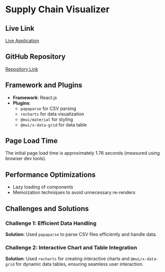 # Supply Chain Visualizer

## Live Link
[Live Application](https://react-supply-chain-app-demo2131.netlify.app/)

## GitHub Repository
[Repository Link](https://github.com/338-dev/Supply-Chain-Visualizer)

## Framework and Plugins
- **Framework**: React.js
- **Plugins**:
  - `papaparse` for CSV parsing
  - `recharts` for data visualization
  - `@mui/material` for styling
  - `@mui/x-data-grid` for data table

## Page Load Time
The initial page load time is approximately 1.76 seconds (measured using browser dev tools).

## Performance Optimizations
- Lazy loading of components
- Memoization techniques to avoid unnecessary re-renders

## Challenges and Solutions
### Challenge 1: Efficient Data Handling
**Solution**: Used `papaparse` to parse CSV files efficiently and handle data.

### Challenge 2: Interactive Chart and Table Integration
**Solution**: Used `recharts` for creating interactive charts and `@mui/x-data-grid` for dynamic data tables, ensuring seamless user interaction.
